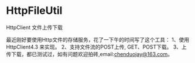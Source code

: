 # HttpFileUtil
HttpClient 文件上传下载

最近刚好要使用Http文件的存储服务，花了一下午的时间写了这个工具：
1、使用HttpClient4.3 来实现。
2、支持文件流的POST上传, GET、POST下载。
3、上传下载，都已测试过，如有问题欢迎拍砖,email:chenduojay@163.com。
